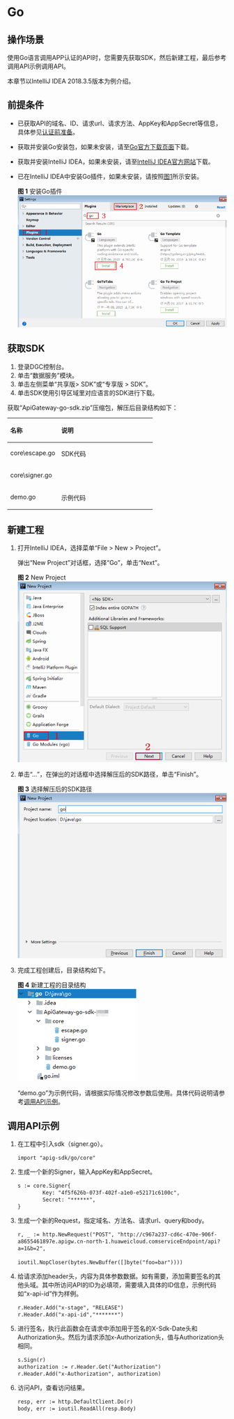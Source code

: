 # Go<a name="dgc_06_1005"></a>

## 操作场景<a name="zh-cn_topic_0184564537_section18586174761315"></a>

使用Go语言调用APP认证的API时，您需要先获取SDK，然后新建工程，最后参考调用API示例调用API。

本章节以IntelliJ IDEA 2018.3.5版本为例介绍。

## 前提条件<a name="zh-cn_topic_0184564537_section1495121117502"></a>

-   已获取API的域名、ID、请求url、请求方法、AppKey和AppSecret等信息，具体参见[认证前准备](认证前准备.md)。
-   获取并安装Go安装包，如果未安装，请至[Go官方下载页面](https://golang.org/dl/)下载。
-   获取并安装IntelliJ IDEA，如果未安装，请至[IntelliJ IDEA官方网站](https://www.jetbrains.com/idea/)下载。
-   已在IntelliJ IDEA中安装Go插件，如果未安装，请按照[图1](#zh-cn_topic_0184564537_fig1527451510101)所示安装。

    **图 1**  安装Go插件<a name="zh-cn_topic_0184564537_fig1527451510101"></a>  
    ![](figures/安装Go插件.png "安装Go插件")


## 获取SDK<a name="zh-cn_topic_0184564537_section17783814506"></a>

1.  登录DGC控制台。
2.  单击“数据服务”模块。
3.  单击左侧菜单“共享版\> SDK”或“专享版 \> SDK”。
4.  单击SDK使用引导区域里对应语言的SDK进行下载。

获取“ApiGateway-go-sdk.zip”压缩包，解压后目录结构如下：

<a name="zh-cn_topic_0184564537_table98162204301"></a>
<table><thead align="left"><tr id="zh-cn_topic_0184564537_row38171220113013"><th class="cellrowborder" valign="top" width="35%" id="mcps1.1.3.1.1"><p id="zh-cn_topic_0184564537_p08202020163012"><a name="zh-cn_topic_0184564537_p08202020163012"></a><a name="zh-cn_topic_0184564537_p08202020163012"></a>名称</p>
</th>
<th class="cellrowborder" valign="top" width="65%" id="mcps1.1.3.1.2"><p id="zh-cn_topic_0184564537_p18211420183016"><a name="zh-cn_topic_0184564537_p18211420183016"></a><a name="zh-cn_topic_0184564537_p18211420183016"></a>说明</p>
</th>
</tr>
</thead>
<tbody><tr id="zh-cn_topic_0184564537_row178221920163017"><td class="cellrowborder" valign="top" width="35%" headers="mcps1.1.3.1.1 "><p id="zh-cn_topic_0184564537_p382210203300"><a name="zh-cn_topic_0184564537_p382210203300"></a><a name="zh-cn_topic_0184564537_p382210203300"></a>core\escape.go</p>
</td>
<td class="cellrowborder" rowspan="2" valign="top" width="65%" headers="mcps1.1.3.1.2 "><p id="zh-cn_topic_0184564537_p128221420133013"><a name="zh-cn_topic_0184564537_p128221420133013"></a><a name="zh-cn_topic_0184564537_p128221420133013"></a>SDK代码</p>
<p id="zh-cn_topic_0184564537_p17823720183010"><a name="zh-cn_topic_0184564537_p17823720183010"></a><a name="zh-cn_topic_0184564537_p17823720183010"></a></p>
</td>
</tr>
<tr id="zh-cn_topic_0184564537_row3826132015303"><td class="cellrowborder" valign="top" headers="mcps1.1.3.1.1 "><p id="zh-cn_topic_0184564537_p193011124183117"><a name="zh-cn_topic_0184564537_p193011124183117"></a><a name="zh-cn_topic_0184564537_p193011124183117"></a>core\signer.go</p>
</td>
</tr>
<tr id="zh-cn_topic_0184564537_row1773122811302"><td class="cellrowborder" valign="top" width="35%" headers="mcps1.1.3.1.1 "><p id="zh-cn_topic_0184564537_p1477432818308"><a name="zh-cn_topic_0184564537_p1477432818308"></a><a name="zh-cn_topic_0184564537_p1477432818308"></a>demo.go</p>
</td>
<td class="cellrowborder" valign="top" width="65%" headers="mcps1.1.3.1.2 "><p id="zh-cn_topic_0184564537_p19774132816301"><a name="zh-cn_topic_0184564537_p19774132816301"></a><a name="zh-cn_topic_0184564537_p19774132816301"></a>示例代码</p>
</td>
</tr>
</tbody>
</table>

## 新建工程<a name="zh-cn_topic_0184564537_section204893423218"></a>

1.  打开IntelliJ IDEA，选择菜单“File \> New \> Project”。

    弹出“New Project”对话框，选择“Go”，单击“Next”。

    **图 2**  New Project<a name="zh-cn_topic_0184564537_fig7901135114407"></a>  
    ![](figures/New-Project.png "New-Project")

2.  单击“...”，在弹出的对话框中选择解压后的SDK路径，单击“Finish”。

    **图 3**  选择解压后的SDK路径<a name="zh-cn_topic_0184564537_fig1089918301416"></a>  
    ![](figures/选择解压后的SDK路径.png "选择解压后的SDK路径")

3.  完成工程创建后，目录结构如下。

    **图 4**  新建工程的目录结构<a name="zh-cn_topic_0184564537_fig174772049191712"></a>  
    ![](figures/新建工程的目录结构-0.png "新建工程的目录结构-0")

    “demo.go”为示例代码，请根据实际情况修改参数后使用。具体代码说明请参考[调用API示例](#zh-cn_topic_0184564537_section941525372117)。


## 调用API示例<a name="zh-cn_topic_0184564537_section941525372117"></a>

1.  在工程中引入sdk（signer.go）。

    ```
    import "apig-sdk/go/core"
    ```

2.  生成一个新的Signer，输入AppKey和AppSecret。

    ```
    s := core.Signer{
            Key: "4f5f626b-073f-402f-a1e0-e52171c6100c",
            Secret: "******",
    }
    ```

3.  生成一个新的Request，指定域名、方法名、请求url、query和body。

    ```
    r, _ := http.NewRequest("POST", "http://c967a237-cd6c-470e-906f-a8655461897e.apigw.cn-north-1.huaweicloud.comserviceEndpoint/api?a=1&b=2",
                             ioutil.NopCloser(bytes.NewBuffer([]byte("foo=bar"))))
    ```

4.  给请求添加header头，内容为具体参数数据。如有需要，添加需要签名的其他头域。其中所访问API的ID为必填项，需要填入具体的ID信息，示例代码如“x-api-id”作为样例。

    ```
    r.Header.Add("x-stage", "RELEASE")
    r.Header.Add("x-api-id","*******")
    ```

5.  进行签名，执行此函数会在请求中添加用于签名的X-Sdk-Date头和Authorization头。然后为请求添加x-Authorization头，值与Authorization头相同。

    ```
    s.Sign(r)
    authorization := r.Header.Get("Authorization")
    r.Header.Add("x-Authorization", authorization)
    ```

6.  访问API，查看访问结果。

    ```
    resp, err := http.DefaultClient.Do(r)
    body, err := ioutil.ReadAll(resp.Body)
    ```


